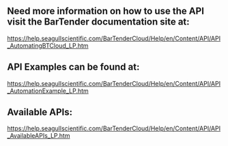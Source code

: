 ## Need more information on how to use the API visit the BarTender documentation site at: 

https://help.seagullscientific.com/BarTenderCloud/Help/en/Content/API/API_AutomatingBTCloud_LP.htm

## API Examples can be found at:

https://help.seagullscientific.com/BarTenderCloud/Help/en/Content/API/API_AutomationExample_LP.htm

## Available APIs:

https://help.seagullscientific.com/BarTenderCloud/Help/en/Content/API/API_AvailableAPIs_LP.htm


